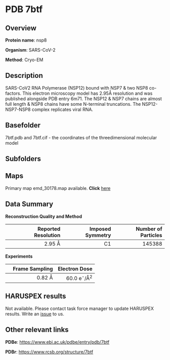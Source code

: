 # PDB 7btf

## Overview

**Protein name**: nsp8

**Organism**: SARS-CoV-2

**Method**: Cryo-EM

## Description

SARS-CoV2 RNA Polymerase (NSP12) bound with NSP7 & two NSP8 co-factors. This electron microscopy model has 2.95Å resolution and was published alongside PDB entry 6m71. The NSP12 & NSP7 chains are almost full length & NSP8 chains have some N-terminal truncations. The NSP12-NSP7-NSP8 complex replicates viral RNA.

## Basefolder

7btf.pdb and 7btf.cif - the coordinates of the threedimensional molecular model

## Subfolders









## Maps

Primary map emd_30178.map available. **Click** [here](http://ftp.wwpdb.org/pub/emdb/structures/EMD-30178/map/) 

## Data Summary
**Reconstruction Quality and Method**

|   | Reported Resolution | Imposed Symmetry | Number of Particles |
|---|-------------:|----------------:|--------------:|
|   |2.95 Å|C1|145388|

**Experiments**

|   | Frame Sampling | Electron Dose |
|---|-------------:|----------------:|
|   |0.82 Å|60.0 e<sup>-</sup>/Å<sup>2</sup>|

## HARUSPEX results

Not available. Please contact task force manager to update HARUSPEX results. Write an [issue](https://github.com/thorn-lab/coronavirus_structural_task_force/issues) to us.

## Other relevant links 
**PDBe**:  https://www.ebi.ac.uk/pdbe/entry/pdb/7btf
 
**PDBr**: https://www.rcsb.org/structure/7btf 
